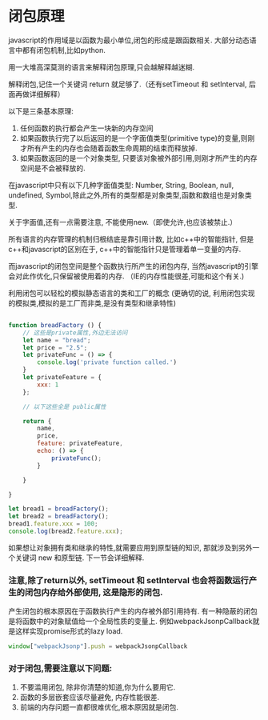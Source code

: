 # 闭包原理

javascript的作用域是以函数为最小单位,闭包的形成是跟函数相关. 大部分动态语言中都有闭包机制,比如python.

用一大堆高深莫测的语言来解释闭包原理,只会越解释越迷糊.

解释闭包,记住一个关键词 return 就足够了.（还有setTimeout 和 setInterval, 后面再做详细解释）

以下是三条基本原理:
1. 任何函数的执行都会产生一块新的内存空间
2. 如果函数执行完了以后返回的是一个字面值类型(primitive type)的变量,则刚才所有产生的内存也会随着函数生命周期的结束而释放掉.
3. 如果函数返回的是一个对象类型, 只要该对象被外部引用,则刚才所产生的内存空间是不会被释放的.


在javascript中只有以下几种字面值类型: Number, String, Boolean, null, undefined, Symbol,除此之外,所有的类型都是对象类型,函数和数组也是对象类型.

关于字面值,还有一点需要注意, 不能使用new.（即使允许,也应该被禁止.）

所有语言的内存管理的机制归根结底是靠引用计数, 比如c++中的智能指针, 但是c++和javascript的区别在于, c++中的智能指针只是管理着单一变量的内存.

而javascript的闭包空间是整个函数执行所产生的闭包内存, 当然javascript的引擎会对此作优化,只保留被使用着的内存. （IE的内存性能很差,可能和这个有关.)

利用闭包可以轻松的模拟静态语言的类和工厂的概念 (更确切的说, 利用闭包实现的模拟类,模拟的是工厂而非类,是没有类型和继承特性)


```js

function breadFactory () {
    // 这些是private属性,外边无法访问
    let name = "bread";
    let price = "2.5";
    let privateFunc = () => {
        console.log('private function called.')
    }
    let privateFeature = {
        xxx: 1
    };

    // 以下这些全是 public属性

    return {
        name,
        price,
        feature: privateFeature,
        echo: () => {
            privateFunc();
        }

    }

}

let bread1 = breadFactory();
let bread2 = breadFactory();
bread1.feature.xxx = 100;
console.log(bread2.feature.xxx);


```

如果想让对象拥有类和继承的特性,就需要应用到原型链的知识, 那就涉及到另外一个关键词 new 和原型链. 下一节会详细解释.


### 注意,除了return以外, setTimeout 和 setInterval 也会将函数运行产生的闭包内存给外部使用, 这是隐形的闭包.
产生闭包的根本原因在于函数执行产生的内存被外部引用持有.
有一种隐蔽的闭包是将函数中的对象赋值给一个全局性质的变量上.
例如webpackJsonpCallback就是这样实现promise形式的lazy load.
```js
window["webpackJsonp"].push = webpackJsonpCallback
```

### 对于闭包,需要注意以下问题:
1. 不要滥用闭包, 除非你清楚的知道,你为什么要用它.
2. 函数的多层嵌套应该尽量避免, 内存性能很差.
3. 前端的内存问题一直都很难优化,根本原因就是闭包.
